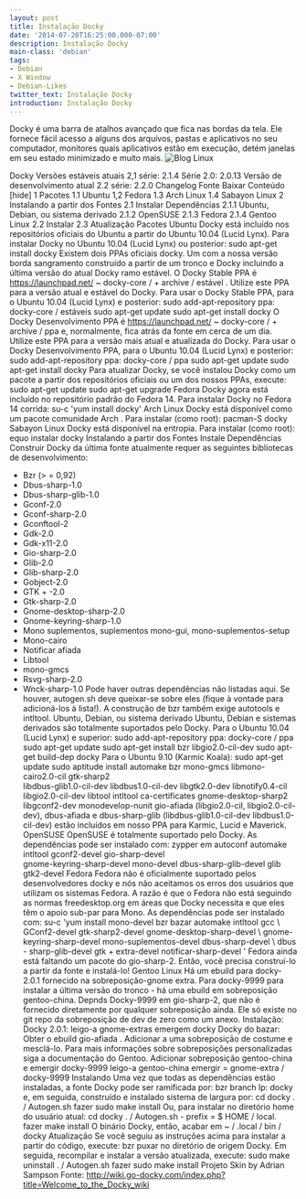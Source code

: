 ```yaml
---
layout: post
title: Instalação Docky
date: '2014-07-20T16:25:00.000-07:00'
description: Instalação Docky
main-class: 'debian'
tags:
- Debian
- X Window
- Debian-Likes
twitter_text: Instalação Docky
introduction: Instalação Docky
---
```

Docky é uma barra de atalhos avançado que fica nas bordas da tela. 
 Ele fornece fácil acesso a alguns dos arquivos, pastas e aplicativos no  seu computador, monitores quais aplicativos estão em execução, detém  janelas em seu estado minimizado e muito mais.
![Blog Linux](http://wiki.go-docky.com/images/f/ff/Main_screenshot.png "Blog Linux")
 
 Docky     Versões estáveis ​​atuais  2,1 série: 2.1.4 
 Série 2.0: 2.0.13  Versão de desenvolvimento atual  2.2 série: 2.2.0  Changelog 
 Fonte Baixar   Conteúdo [hide]  1 Pacotes   1.1 Ubuntu   1,2 Fedora   1.3 Arch Linux   1.4 Sabayon Linux   2 Instalando a partir dos Fontes   2.1 Instalar Dependências  2.1.1 Ubuntu, Debian, ou sistema derivado   2.1.2 OpenSUSE   2.1.3 Fedora   2.1.4 Gentoo Linux   2.2 Instalar   2.3 Atualização   Pacotes   Ubuntu  Docky está incluído nos repositórios oficiais do Ubuntu a partir do Ubuntu 10.04 (Lucid Lynx).  Para instalar Docky no Ubuntu 10.04 (Lucid Lynx) ou posterior: 
  sudo apt-get install docky  Existem dois PPAs oficiais docky.  Um com a nossa versão borda sangramento construído a partir de um  tronco e Docky incluindo a última versão do atual Docky ramo estável. 
 O Docky Stable PPA é https://launchpad.net/ ~ docky-core / + archive / estável .  Utilize este PPA para a versão atual e estável do Docky. 
 Para usar o Docky Stable PPA, para o Ubuntu 10.04 (Lucid Lynx) e posterior: 
  sudo add-apt-repository ppa: docky-core / estáveis
   sudo apt-get update
   sudo apt-get install docky  O Docky Desenvolvimento PPA é https://launchpad.net/ ~ docky-core / + archive / ppa e, normalmente, fica atrás da fonte em cerca de um dia.  Utilize este PPA para a versão mais atual e atualizada do Docky. 
 Para usar o Docky Desenvolvimento PPA, para o Ubuntu 10.04 (Lucid Lynx) e posterior: 
  sudo add-apt-repository ppa: docky-core / ppa
   sudo apt-get update
   sudo apt-get install docky  Para atualizar Docky, se você instalou Docky como um pacote a partir dos repositórios oficiais ou um dos nossos PPAs, execute: 
  sudo apt-get update
   sudo apt-get upgrade   Fedora  Docky agora está incluído no repositório padrão do Fedora 14.  Para instalar Docky no Fedora 14 corrida: 
  su-c 'yum install docky'   Arch Linux  Docky está disponível como um pacote comunidade Arch .  Para instalar (como root): 
  pacman-S docky   Sabayon Linux  Docky está disponível na entropia.  Para instalar (como root): 
  equo instalar docky   Instalando a partir dos Fontes   Instale Dependências  Construir Docky da última fonte atualmente requer as seguintes bibliotecas de desenvolvimento: 
  * Bzr (> = 0,92)
 * Dbus-sharp-1.0
 * Dbus-sharp-glib-1.0
 * Gconf-2.0
 * Gconf-sharp-2.0
 * Gconftool-2
 * Gdk-2.0
 * Gdk-x11-2.0
 * Gio-sharp-2.0
 * Glib-2.0
 * Glib-sharp-2.0
 * Gobject-2.0
 * GTK + -2.0
 * Gtk-sharp-2.0
 * Gnome-desktop-sharp-2.0
 * Gnome-keyring-sharp-1.0
 * Mono suplementos, suplementos mono-gui, mono-suplementos-setup
 * Mono-cairo
 * Notificar afiada
 * Libtool
 * mono-gmcs
 * Rsvg-sharp-2.0
 * Wnck-sharp-1.0
 Pode haver outras dependências não listadas aqui.  Se houver, autogen.sh deve queixar-se sobre eles (fique à vontade para adicioná-los à lista!).  A construção de bzr também exige autotools e intltool. 
  Ubuntu, Debian, ou sistema derivado  Ubuntu, Debian e sistemas derivados são totalmente suportados pelo Docky. 
 Para o Ubuntu 10.04 (Lucid Lynx) e superior: 
  sudo add-apt-repository ppa: docky-core / ppa
   sudo apt-get update
   sudo apt-get install bzr libgio2.0-cil-dev
   sudo apt-get build-dep docky  Para o Ubuntu 9.10 (Karmic Koala): 
  sudo apt-get update
   sudo aptitude install automake bzr mono-gmcs libmono-cairo2.0-cil gtk-sharp2 \
       libdbus-glib1.0-cil-dev libdbus1.0-cil-dev libgtk2.0-dev libnotify0.4-cil \
       libgio2.0-cil-dev libtool intltool ca-certificates gnome-desktop-sharp2 \
       libgconf2-dev monodevelop-nunit  gio-afiada (libgio2.0-cil, libgio2.0-cil-dev), dbus-afiada e  dbus-sharp-glib (libdbus-glib1.0-cil-dev libdbus1.0-cil-dev) estão  incluídos em nosso PPA para Karmic, Lucid e Maverick. 
  OpenSUSE  OpenSUSE é totalmente suportado pelo Docky. 
 As dependências pode ser instalado com: 
  zypper em autoconf automake intltool gconf2-devel gio-sharp-devel \
      gnome-keyring-sharp-devel mono-devel dbus-sharp-glib-devel glib gtk2-devel   Fedora  Fedora não é oficialmente suportado pelos desenvolvedores docky e nós  não aceitamos os erros dos usuários que utilizam os sistemas Fedora.  A razão é que o Fedora não está seguindo as normas freedesktop.org em  áreas que Docky necessita e que eles têm o apoio sub-par para Mono. 
 As dependências pode ser instalado com: 
  su-c 'yum install mono-devel bzr bazar automake intltool gcc \ 
      GConf2-devel gtk-sharp2-devel gnome-desktop-sharp-devel \ 
      gnome-keyring-sharp-devel mono-suplementos-devel dbus-sharp-devel \ 
      dbus - sharp-glib-devel gtk + extra-devel notificar-sharp-devel '  Fedora ainda está faltando um pacote do gio-sharp-2.  Então, você precisa construí-lo a partir da fonte e instalá-lo! 
  Gentoo Linux  Há um ebuild para docky-2.0.1 fornecido na sobreposição-gnome extra.  Para docky-9999 para instalar a última versão do tronco - há uma ebuild em sobreposição gentoo-china.  Depnds Docky-9999 em gio-sharp-2, que não é fornecido diretamente por qualquer sobreposição ainda.  Ele só existe no git repo da sobreposição de dev de zero como um anexo.  Instalação: 
 Docky 2.0.1: 
  leigo-a gnome-extras
   emergem docky  Docky do bazar: 
 Obter o ebuild gio-afiada .  Adicionar a uma sobreposição de costume e mesclá-lo.  Para mais informações sobre sobreposições personalizadas siga a documentação do Gentoo. 
 Adicionar sobreposição gentoo-china e emergir docky-9999 
  leigo-a gentoo-china
   emergir = gnome-extra / docky-9999   Instalando  Uma vez que todas as dependências estão instaladas, a fonte Docky pode ser ramificada por: 
  bzr branch lp: docky  e, em seguida, construído e instalado sistema de largura por: 
  cd docky
   . / Autogen.sh
   fazer
   sudo make install  Ou, para instalar no diretório home do usuário atual: 
  cd docky
   . / Autogen.sh - prefix = $ HOME / local.
   fazer
   make install  O binário Docky, então, acabar em ~ / .local / bin / docky 
  Atualização  Se você seguiu as instruções acima para instalar a partir do código, execute: 
  bzr puxar  no diretório de origem Docky.  Em seguida, recompilar e instalar a versão atualizada, execute: 
  sudo make uninstall
  . / Autogen.sh
  fazer
  sudo make install  Projeto Skin by Adrian Sampson 
Fonte: http://wiki.go-docky.com/index.php?title=Welcome_to_the_Docky_wiki
